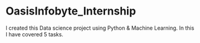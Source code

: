 # OasisInfobyte_Internship
I created this Data science project using Python &amp; Machine Learning. In this I have covered 5 tasks.
